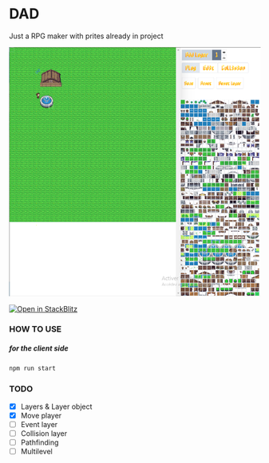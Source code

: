 # DAD

Just a RPG maker with prites already in project

![alt text](https://github.com/rmingon/mini-game/blob/master/exemple.png?raw=true)

<a href="https://stackblitz.com/github/rmingon/mini-game">
<img
src="https://developer.stackblitz.com/img/open_in_stackblitz.svg"
alt="Open in StackBlitz"
/>
</a>

### HOW TO USE

##### for the client side

```bash
npm run start
```

### TODO

- [x] Layers & Layer object
- [x] Move player
- [ ] Event layer
- [ ] Collision layer
- [ ] Pathfinding
- [ ] Multilevel